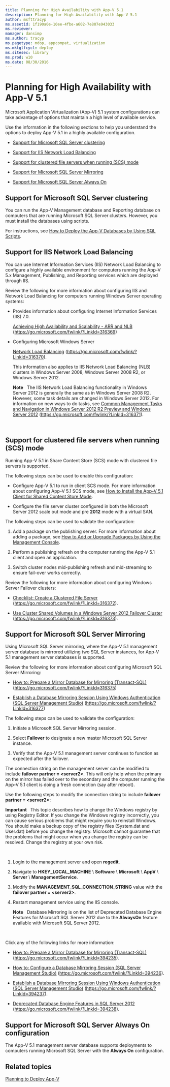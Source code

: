 ```yaml
---
title: Planning for High Availability with App-V 5.1
description: Planning for High Availability with App-V 5.1
author: msfttracyp
ms.assetid: 1f190a0e-10ee-4fbe-a602-7e807e943033
ms.reviewer: 
manager: dansimp
ms.author: tracyp
ms.pagetype: mdop, appcompat, virtualization
ms.mktglfcycl: deploy
ms.sitesec: library
ms.prod: w10
ms.date: 08/30/2016
---
```



# Planning for High Availability with App-V 5.1


Microsoft Application Virtualization (App-V) 5.1 system configurations can take advantage of options that maintain a high level of available service.

Use the information in the following sections to help you understand the options to deploy App-V 5.1 in a highly available configuration.

-   [Support for Microsoft SQL Server clustering](#bkmk-sqlcluster)

-   [Support for IIS Network Load Balancing](#bkmk-iisloadbal)

-   [Support for clustered file servers when running (SCS) mode](#bkmk-clusterscsmode)

-   [Support for Microsoft SQL Server Mirroring](#bkmk-sqlmirroring)

-   [Support for Microsoft SQL Server Always On](#bkmk-sqlalwayson)

## <a href="" id="bkmk-sqlcluster"></a>Support for Microsoft SQL Server clustering


You can run the App-V Management database and Reporting database on computers that are running Microsoft SQL Server clusters. However, you must install the databases using scripts.

For instructions, see [How to Deploy the App-V Databases by Using SQL Scripts](how-to-deploy-the-app-v-databases-by-using-sql-scripts51.md).

## <a href="" id="bkmk-iisloadbal"></a>Support for IIS Network Load Balancing


You can use Internet Information Services (IIS) Network Load Balancing to configure a highly available environment for computers running the App-V 5.x Management, Publishing, and Reporting services which are deployed through IIS.

Review the following for more information about configuring IIS and Network Load Balancing for computers running Windows Server operating systems:

-   Provides information about configuring Internet Information Services (IIS) 7.0.

    [Achieving High Availability and Scalability - ARR and NLB](https://go.microsoft.com/fwlink/?LinkId=316369) (https://go.microsoft.com/fwlink/?LinkId=316369)

-   Configuring Microsoft Windows Server

    [Network Load Balancing](https://go.microsoft.com/fwlink/?LinkId=316370) (https://go.microsoft.com/fwlink/?LinkId=316370).

    This information also applies to IIS Network Load Balancing (NLB) clusters in Windows Server 2008, Windows Server 2008 R2, or Windows Server 2012.

    **Note**  
    The IIS Network Load Balancing functionality in Windows Server 2012 is generally the same as in Windows Server 2008 R2. However, some task details are changed in Windows Server 2012. For information on new ways to do tasks, see [Common Management Tasks and Navigation in Windows Server 2012 R2 Preview and Windows Server 2012](https://go.microsoft.com/fwlink/?LinkId=316371) (https://go.microsoft.com/fwlink/?LinkId=316371).

     

## <a href="" id="bkmk-clusterscsmode"></a>Support for clustered file servers when running (SCS) mode


Running App-V 5.1 in Share Content Store (SCS) mode with clustered file servers is supported.

The following steps can be used to enable this configuration:

-   Configure App-V 5.1 to run in client SCS mode. For more information about configuring App-V 5.1 SCS mode, see [How to Install the App-V 5.1 Client for Shared Content Store Mode](how-to-install-the-app-v-51-client-for-shared-content-store-mode.md).

-   Configure the file server cluster configured in both the Microsoft Server 2012 scale out mode and pre **2012** mode with a virtual SAN.

The following steps can be used to validate the configuration:

1.  Add a package on the publishing server. For more information about adding a package, see [How to Add or Upgrade Packages by Using the Management Console](how-to-add-or-upgrade-packages-by-using-the-management-console-51-gb18030.md).

2.  Perform a publishing refresh on the computer running the App-V 5.1 client and open an application.

3.  Switch cluster nodes mid-publishing refresh and mid-streaming to ensure fail-over works correctly.

Review the following for more information about configuring Windows Server Failover clusters:

-   [Checklist: Create a Clustered File Server](https://go.microsoft.com/fwlink/?LinkId=316372) (https://go.microsoft.com/fwlink/?LinkId=316372).

-   [Use Cluster Shared Volumes in a Windows Server 2012 Failover Cluster](https://go.microsoft.com/fwlink/?LinkId=316373) (https://go.microsoft.com/fwlink/?LinkId=316373).

## <a href="" id="bkmk-sqlmirroring"></a>Support for Microsoft SQL Server Mirroring


Using Microsoft SQL Server mirroring, where the App-V 5.1 management server database is mirrored utilizing two SQL Server instances, for App-V 5.1 management server databases is supported.

Review the following for more information about configuring Microsoft SQL Server Mirroring:

-   [How to: Prepare a Mirror Database for Mirroring (Transact-SQL)](https://go.microsoft.com/fwlink/?LinkId=316375) (https://go.microsoft.com/fwlink/?LinkId=316375)

-   [Establish a Database Mirroring Session Using Windows Authentication (SQL Server Management Studio)](https://go.microsoft.com/fwlink/?LinkId=316377) (https://go.microsoft.com/fwlink/?LinkId=316377)

The following steps can be used to validate the configuration:

1.  Initiate a Microsoft SQL Server Mirroring session.

2.  Select **Failover** to designate a new master Microsoft SQL Server instance.

3.  Verify that the App-V 5.1 management server continues to function as expected after the failover.

The connection string on the management server can be modified to include **failover partner = &lt;server2&gt;**. This will only help when the primary on the mirror has failed over to the secondary and the computer running the App-V 5.1 client is doing a fresh connection (say after reboot).

Use the following steps to modify the connection string to include **failover partner = &lt;server2&gt;**:

**Important**  
This topic describes how to change the Windows registry by using Registry Editor. If you change the Windows registry incorrectly, you can cause serious problems that might require you to reinstall Windows. You should make a backup copy of the registry files (System.dat and User.dat) before you change the registry. Microsoft cannot guarantee that the problems that might occur when you change the registry can be resolved. Change the registry at your own risk.

 

1.  Login to the management server and open **regedit**.

2.  Navigate to **HKEY\_LOCAL\_MACHINE** \\ **Software** \\ **Microsoft** \\ **AppV** \\ **Server** \\ **ManagementService**.

3.  Modify the **MANAGEMENT\_SQL\_CONNECTION\_STRING** value with the **failover partner = &lt;server2&gt;**.

4.  Restart management service using the IIS console.

    **Note**  
    Database Mirroring is on the list of Deprecated Database Engine Features for Microsoft SQL Server 2012 due to the **AlwaysOn** feature available with Microsoft SQL Server 2012.

     

Click any of the following links for more information:

-   [How to: Prepare a Mirror Database for Mirroring (Transact-SQL)](https://go.microsoft.com/fwlink/?LinkId=394235) (https://go.microsoft.com/fwlink/?LinkId=394235).

-   [How to: Configure a Database Mirroring Session (SQL Server Management Studio)](https://go.microsoft.com/fwlink/?LinkId=394236) (https://go.microsoft.com/fwlink/?LinkId=394236).

-   [Establish a Database Mirroring Session Using Windows Authentication (SQL Server Management Studio)](https://go.microsoft.com/fwlink/?LinkId=394237) (https://go.microsoft.com/fwlink/?LinkId=394237).

-   [Deprecated Database Engine Features in SQL Server 2012](https://go.microsoft.com/fwlink/?LinkId=394238) (https://go.microsoft.com/fwlink/?LinkId=394238).

## <a href="" id="bkmk-sqlalwayson"></a>Support for Microsoft SQL Server Always On configuration


The App-V 5.1 management server database supports deployments to computers running Microsoft SQL Server with the **Always On** configuration.






## Related topics


[Planning to Deploy App-V](planning-to-deploy-app-v51.md)

 

 





